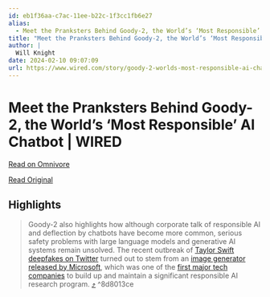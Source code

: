 ```yaml
---
id: eb1f36aa-c7ac-11ee-b22c-1f3cc1fb6e27
alias:
  - Meet the Pranksters Behind Goody-2, the World’s ‘Most Responsible’ AI Chatbot | WIRED
title: "Meet the Pranksters Behind Goody-2, the World’s ‘Most Responsible’ AI Chatbot | WIRED"
author: |
  Will Knight
date: 2024-02-10 09:07:09
url: https://www.wired.com/story/goody-2-worlds-most-responsible-ai-chatbot/
---
```


# Meet the Pranksters Behind Goody-2, the World’s ‘Most Responsible’ AI Chatbot | WIRED

[Read on Omnivore](https://omnivore.app/me/meet-the-pranksters-behind-goody-2-the-world-s-most-responsible--18d9074ed4f)

[Read Original](https://www.wired.com/story/goody-2-worlds-most-responsible-ai-chatbot/)

## Highlights

> Goody-2 also highlights how although corporate talk of responsible AI and deflection by chatbots have become more common, serious safety problems with large language models and generative AI systems remain unsolved. The recent outbreak of [Taylor Swift deepfakes on Twitter](https://www.wired.com/story/taylor-swift-deepfake-porn-artificial-intelligence-pushback/) turned out to stem from an [image generator released by Microsoft](https://www.404media.co/microsoft-closes-loophole-that-created-ai-porn-of-taylor-swift/), which was one of the [first major tech companies](https://www.wired.com/story/tech-firms-move-to-put-ethical-guard-rails-around-ai/) to build up and maintain a significant responsible AI research program. [⤴️](https://omnivore.app/me/meet-the-pranksters-behind-goody-2-the-world-s-most-responsible--18d9074ed4f#8d8013ce-880e-4ce5-ab97-45da9b842a9e)  ^8d8013ce

